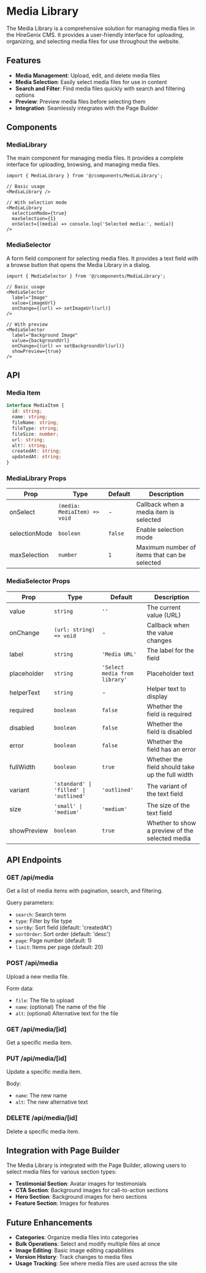 # Media Library

The Media Library is a comprehensive solution for managing media files in the HireGenix CMS. It provides a user-friendly interface for uploading, organizing, and selecting media files for use throughout the website.

## Features

- **Media Management**: Upload, edit, and delete media files
- **Media Selection**: Easily select media files for use in content
- **Search and Filter**: Find media files quickly with search and filtering options
- **Preview**: Preview media files before selecting them
- **Integration**: Seamlessly integrates with the Page Builder

## Components

### MediaLibrary

The main component for managing media files. It provides a complete interface for uploading, browsing, and managing media files.

```tsx
import { MediaLibrary } from '@/components/MediaLibrary';

// Basic usage
<MediaLibrary />

// With selection mode
<MediaLibrary 
  selectionMode={true} 
  maxSelection={1} 
  onSelect={(media) => console.log('Selected media:', media)} 
/>
```

### MediaSelector

A form field component for selecting media files. It provides a text field with a browse button that opens the Media Library in a dialog.

```tsx
import { MediaSelector } from '@/components/MediaLibrary';

// Basic usage
<MediaSelector 
  label="Image" 
  value={imageUrl} 
  onChange={(url) => setImageUrl(url)} 
/>

// With preview
<MediaSelector 
  label="Background Image" 
  value={backgroundUrl} 
  onChange={(url) => setBackgroundUrl(url)} 
  showPreview={true} 
/>
```

## API

### Media Item

```typescript
interface MediaItem {
  id: string;
  name: string;
  fileName: string;
  fileType: string;
  fileSize: number;
  url: string;
  alt?: string;
  createdAt: string;
  updatedAt: string;
}
```

### MediaLibrary Props

| Prop | Type | Default | Description |
|------|------|---------|-------------|
| onSelect | `(media: MediaItem) => void` | - | Callback when a media item is selected |
| selectionMode | `boolean` | `false` | Enable selection mode |
| maxSelection | `number` | `1` | Maximum number of items that can be selected |

### MediaSelector Props

| Prop | Type | Default | Description |
|------|------|---------|-------------|
| value | `string` | `''` | The current value (URL) |
| onChange | `(url: string) => void` | - | Callback when the value changes |
| label | `string` | `'Media URL'` | The label for the field |
| placeholder | `string` | `'Select media from library'` | Placeholder text |
| helperText | `string` | - | Helper text to display |
| required | `boolean` | `false` | Whether the field is required |
| disabled | `boolean` | `false` | Whether the field is disabled |
| error | `boolean` | `false` | Whether the field has an error |
| fullWidth | `boolean` | `true` | Whether the field should take up the full width |
| variant | `'standard' \| 'filled' \| 'outlined'` | `'outlined'` | The variant of the text field |
| size | `'small' \| 'medium'` | `'medium'` | The size of the text field |
| showPreview | `boolean` | `true` | Whether to show a preview of the selected media |

## API Endpoints

### GET /api/media

Get a list of media items with pagination, search, and filtering.

Query parameters:
- `search`: Search term
- `type`: Filter by file type
- `sortBy`: Sort field (default: 'createdAt')
- `sortOrder`: Sort order (default: 'desc')
- `page`: Page number (default: 1)
- `limit`: Items per page (default: 20)

### POST /api/media

Upload a new media file.

Form data:
- `file`: The file to upload
- `name`: (optional) The name of the file
- `alt`: (optional) Alternative text for the file

### GET /api/media/[id]

Get a specific media item.

### PUT /api/media/[id]

Update a specific media item.

Body:
- `name`: The new name
- `alt`: The new alternative text

### DELETE /api/media/[id]

Delete a specific media item.

## Integration with Page Builder

The Media Library is integrated with the Page Builder, allowing users to select media files for various section types:

- **Testimonial Section**: Avatar images for testimonials
- **CTA Section**: Background images for call-to-action sections
- **Hero Section**: Background images for hero sections
- **Feature Section**: Images for features

## Future Enhancements

- **Categories**: Organize media files into categories
- **Bulk Operations**: Select and modify multiple files at once
- **Image Editing**: Basic image editing capabilities
- **Version History**: Track changes to media files
- **Usage Tracking**: See where media files are used across the site
